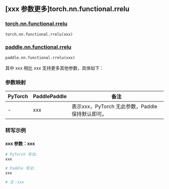 ## [xxx 参数更多]torch.nn.functional.rrelu

### [torch.nn.functional.rrelu](https://pytorch.org/docs/1.13/generated/torch.nn.functional.rrelu.html#torch.nn.functional.rrelu)

```python
torch.nn.functional.rrelu(xxx)
```

### [paddle.nn.functional.rrelu](https://www.paddlepaddle.org.cn/documentation/docs/zh/api/paddle/nn/functional/rrelu_cn.html)

```python
paddle.nn.functional.rrelu(xxx)
```

其中 xxx 相比 xxx 支持更多其他参数，具体如下：

### 参数映射

| PyTorch | PaddlePaddle | 备注 |
| ------- | ------------ | ---- |
|    -    |    xxx    | 表示xxx，PyTorch 无此参数，Paddle 保持默认即可。 |

### 转写示例

#### xxx 参数：xxx
``` python
# PyTorch 写法:
xxx

# Paddle 写法:
xxx

# 注：xxx
```
